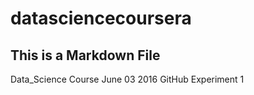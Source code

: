 # datasciencecoursera
## This is a Markdown File
Data_Science Course
June 03 2016
GitHub Experiment 1
